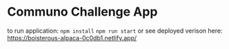 # Communo Challenge App

to run application:
```npm install```
```npm run start```
or see deployed verison here: https://boisterous-alpaca-0c0db1.netlify.app/
